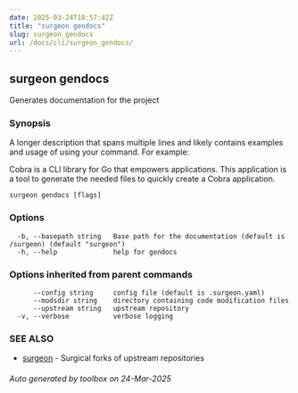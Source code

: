 ```yaml
---
date: 2025-03-24T18:57:42Z
title: "surgeon gendocs"
slug: surgeon_gendocs
url: /docs/cli/surgeon_gendocs/
---
```

## surgeon gendocs

Generates documentation for the project

### Synopsis

A longer description that spans multiple lines and likely contains examples
and usage of using your command. For example:

Cobra is a CLI library for Go that empowers applications.
This application is a tool to generate the needed files
to quickly create a Cobra application.

```
surgeon gendocs [flags]
```

### Options

```
  -b, --basepath string   Base path for the documentation (default is /surgeon) (default "surgeon")
  -h, --help              help for gendocs
```

### Options inherited from parent commands

```
      --config string     config file (default is .surgeon.yaml)
      --modsdir string    directory containing code modification files
      --upstream string   upstream repository
  -v, --verbose           verbose logging
```

### SEE ALSO

* [surgeon](/surgeon/docs/cli/surgeon/)	 - Surgical forks of upstream repositories

###### Auto generated by toolbox on 24-Mar-2025
